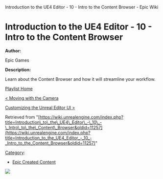 Introduction to the UE4 Editor - 10 - Intro to the Content Browser - Epic Wiki                    

Introduction to the UE4 Editor - 10 - Intro to the Content Browser
==================================================================

  

**Author:**

Epic Games

**Description:**

Learn about the Content Browser and how it will streamline your workflow.

  

[Playlist Home](/Category:Epic_Video_Playlists "Category:Epic Video Playlists")

[< Moving with the Camera](/Introduction_to_the_UE4_Editor_-_9_-_Moving_with_the_Camera "Introduction to the UE4 Editor - 9 - Moving with the Camera")

[Customizing the Unreal Editor UI >](/Introduction_to_the_UE4_Editor_-_11_-_Customizing_the_Unreal_Editor_UI "Introduction to the UE4 Editor - 11 - Customizing the Unreal Editor UI")

Retrieved from "[https://wiki.unrealengine.com/index.php?title=Introduction\_to\_the\_UE4\_Editor\_-\_10\_-\_Intro\_to\_the\_Content\_Browser&oldid=11257](https://wiki.unrealengine.com/index.php?title=Introduction_to_the_UE4_Editor_-_10_-_Intro_to_the_Content_Browser&oldid=11257)"

[Category](/Special:Categories "Special:Categories"):

*   [Epic Created Content](/Category:Epic_Created_Content "Category:Epic Created Content")

  ![](https://tracking.unrealengine.com/track.png)